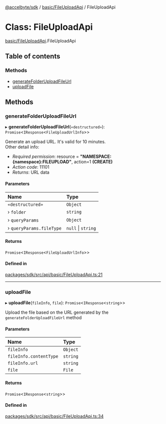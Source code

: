 [@accelbyte/sdk](../README.md) / [basic/FileUploadApi](../modules/basic_FileUploadApi.md) / FileUploadApi

# Class: FileUploadApi

[basic/FileUploadApi](../modules/basic_FileUploadApi.md).FileUploadApi

## Table of contents

### Methods

- [generateFolderUploadFileUrl](basic_FileUploadApi.FileUploadApi.md#generatefolderuploadfileurl)
- [uploadFile](basic_FileUploadApi.FileUploadApi.md#uploadfile)

## Methods

### generateFolderUploadFileUrl

▸ **generateFolderUploadFileUrl**(`«destructured»`): `Promise`<`IResponse`<`FileUploadUrlInfo`\>\>

Generate an upload URL. It's valid for 10 minutes.<br/>Other detail info: <ul><li><i>Required permission</i>: resource = <b>"NAMESPACE:{namespace}:FILEUPLOAD"</b>, action=1 <b>(CREATE)</b></li><li><i>Action code</i>: 11101</li><li><i>Returns</i>: URL data</li></ul>

#### Parameters

| Name | Type |
| :------ | :------ |
| `«destructured»` | `Object` |
| › `folder` | `string` |
| › `queryParams` | `Object` |
| › `queryParams.fileType` | ``null`` \| `string` |

#### Returns

`Promise`<`IResponse`<`FileUploadUrlInfo`\>\>

#### Defined in

[packages/sdk/src/api/basic/FileUploadApi.ts:21](https://github.com/AccelByte/accelbyte-web-sdk/blob/c50fb74/packages/sdk/src/api/basic/FileUploadApi.ts#L21)

___

### uploadFile

▸ **uploadFile**(`fileInfo`, `file`): `Promise`<`IResponse`<`string`\>\>

Upload the file based on the URL generated by the `generateFolderUploadFileUrl` method

#### Parameters

| Name | Type |
| :------ | :------ |
| `fileInfo` | `Object` |
| `fileInfo.contentType` | `string` |
| `fileInfo.url` | `string` |
| `file` | `File` |

#### Returns

`Promise`<`IResponse`<`string`\>\>

#### Defined in

[packages/sdk/src/api/basic/FileUploadApi.ts:34](https://github.com/AccelByte/accelbyte-web-sdk/blob/c50fb74/packages/sdk/src/api/basic/FileUploadApi.ts#L34)
